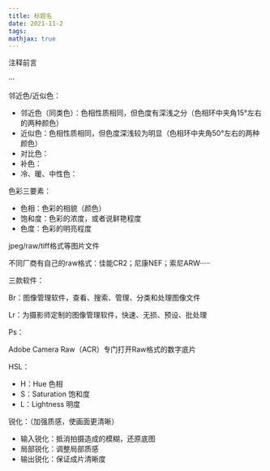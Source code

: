 ```yaml
---
title: 标题名
date: 2021-11-2
tags:
mathjax: true
---
```




注释前言

···

<!-- more -->

邻近色/近似色：

- 邻近色（同类色）：色相性质相同，但色度有深浅之分（色相环中夹角15°左右的两种颜色）
- 近似色：色相性质相同，但色度深浅较为明显（色相环中夹角50°左右的两种颜色）
- 对比色：
- 补色：
- 冷、暖、中性色：

色彩三要素：

- 色相：色彩的相貌（颜色）
- 饱和度：色彩的浓度，或者说鲜艳程度
- 色度：色彩的明亮程度



jpeg/raw/tiff格式等图片文件

不同厂商有自己的raw格式：佳能CR2；尼康NEF；索尼ARW·····



三款软件：

Br：图像管理软件，查看、搜索、管理、分类和处理图像文件

Lr：为摄影师定制的图像管理软件，快速、无损、预设、批处理

Ps：

Adobe Camera Raw（ACR）专门打开Raw格式的数字底片





HSL：

- H：Hue 色相
- S：Saturation 饱和度
- L：Lightness 明度



锐化：（加强质感，使画面更清晰）

- 输入锐化：抵消拍摄造成的模糊，还原底图
- 局部锐化：调整局部质感
- 输出锐化：保证成片清晰度









































































